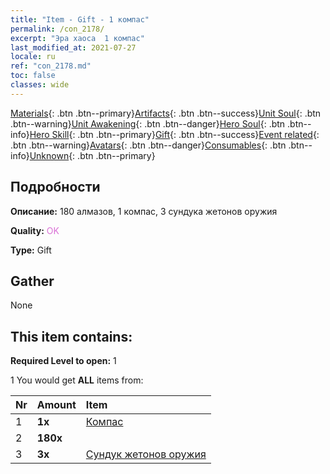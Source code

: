 ```yaml
---
title: "Item - Gift - 1 компас"
permalink: /con_2178/
excerpt: "Эра хаоса  1 компас"
last_modified_at: 2021-07-27
locale: ru
ref: "con_2178.md"
toc: false
classes: wide
---
```

 [Materials](/ItemsRU/){: .btn .btn--primary}[Artifacts](/ItemsRU/Artifacts/){: .btn .btn--success}[Unit Soul](/ItemsRU/UnitSoul/){: .btn .btn--warning}[Unit Awakening](/ItemsRU/UnitAwakening/){: .btn .btn--danger}[Hero Soul](/ItemsRU/HeroSoul/){: .btn .btn--info}[Hero Skill](/ItemsRU/HeroSkill/){: .btn .btn--primary}[Gift](/ItemsRU/Gift/){: .btn .btn--success}[Event related](/ItemsRU/Events/){: .btn .btn--warning}[Avatars](/ItemsRU/Avatars/){: .btn .btn--danger}[Consumables](/ItemsRU/Consumables/){: .btn .btn--info}[Unknown](/ItemsRU/Unknown/){: .btn .btn--primary}

## Подробности
 **Описание:** 180 алмазов, 1 компас, 3 сундука жетонов оружия

 **Quality:** <span style="color: #DA70D6">OK</span>

 **Type:** Gift

## Gather

  None

## This item contains:

 **Required Level to open:** 1

 1 You would get **ALL** items  from:

  | Nr | Amount |     Item    |
  |:---|:-------|:------------|
  | 1 |  **1x** | [Компас](/ru/Items/con_2183/) |  | 
  | 2 |  **180x** | <i class="fas fa-gem"/> |  | 
  | 3 |  **3x** | [Сундук жетонов оружия](/ItemsRU/con_1367/) |  | 
